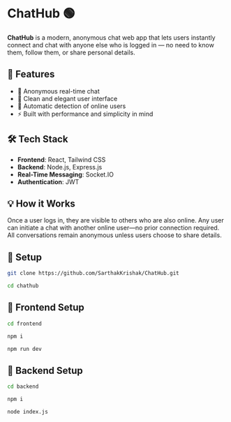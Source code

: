 # ChatHub 🟢

**ChatHub** is a modern, anonymous chat web app that lets users instantly connect and chat with anyone else who is logged in — no need to know them, follow them, or share personal details.

## 🚀 Features

- 🔐 Anonymous real-time chat
- 💬 Clean and elegant user interface
- 👤 Automatic detection of online users
- ⚡ Built with performance and simplicity in mind

## 🛠 Tech Stack

- **Frontend**: React, Tailwind CSS
- **Backend**: Node.js, Express.js
- **Real-Time Messaging**: Socket.IO
- **Authentication**: JWT

## 💡 How it Works

Once a user logs in, they are visible to others who are also online. Any user can initiate a chat with another online user—no prior connection required. All conversations remain anonymous unless users choose to share details.

## 📁 Setup

```bash
git clone https://github.com/SarthakKrishak/ChatHub.git
```

```bash
cd chathub
```

## 📁 Frontend Setup

```bash
cd frontend
```

```bash
npm i
```

```bash
npm run dev
```

## 📁 Backend Setup

```bash
cd backend
```

```bash
npm i
```

```bash
node index.js
```



